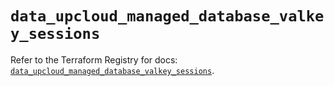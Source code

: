 # `data_upcloud_managed_database_valkey_sessions`

Refer to the Terraform Registry for docs: [`data_upcloud_managed_database_valkey_sessions`](https://registry.terraform.io/providers/upcloudltd/upcloud/5.20.1/docs/data-sources/managed_database_valkey_sessions).
